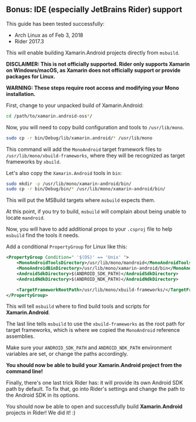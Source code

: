 
## Bonus: IDE (especially JetBrains Rider) support

This guide has been tested successfully:
- Arch Linux as of Feb 3, 2018
- Rider 2017.3

This will enable building Xamarin.Android projects directly from `msbuild`.

**DISCLAIMER: This is not officially supported. Rider only supports Xamarin on Windows/macOS, as Xamarin does not officially support or provide packages for Linux.**

**WARNING: These steps require root access and modifying your Mono installation.**

First, change to your unpacked build of Xamarin.Android:

```sh
cd /path/to/xamarin.android-oss*/
```

Now, you will need to copy build configuration and tools to `/usr/lib/mono`.

```sh
sudo cp -r bin/Debug/lib/xamarin.android/* /usr/lib/mono
```

This command will add the `MonoAndroid` target framework files to `/usr/lib/mono/xbuild-frameworks`, where they will be recognized as target frameworks by `xbuild`.

Let's also copy the `Xamarin.Android` tools in `bin`:

```sh
sudo mkdir -p /usr/lib/mono/xamarin-android/bin/
sudo cp -r bin/Debug/bin/* /usr/lib/mono/xamarin-android/bin/
```

This will put the MSBuild targets where `msbuild` expects them.

At this point, if you try to build, `msbuild` will complain about being unable to locate `mandroid`.

Now, you will have to add additional props to your `.csproj` file to help `msbuild` find
the tools it needs.

Add a conditional `PropertyGroup` for Linux like this:

```xml
<PropertyGroup Condition=" '$(OS)' == 'Unix' ">
    <MonoAndroidToolsDirectory>/usr/lib/mono/mandroid</MonoAndroidToolsDirectory>
    <MonoAndroidBinDirectory>/usr/lib/mono/xamarin-android/bin</MonoAndroidBinDirectory>
    <AndroidSdkDirectory>$(ANDROID_SDK_PATH)</AndroidSdkDirectory>
    <AndroidNdkDirectory>$(ANDROID_NDK_PATH)</AndroidNdkDirectory>

    <TargetFrameworkRootPath>/usr/lib/mono/xbuild-frameworks/</TargetFrameworkRootPath>
</PropertyGroup>
```

This will tell `msbuild` where to find build tools and scripts for **Xamarin.Android**.

The last line tells `msbuild` to use the `xbuild-frameworks` as the root path for target frameworks, which is where we copied the `MonoAndroid` reference assemblies.

Make sure your `ANDROID_SDK_PATH` and `ANDROID_NDK_PATH` environment variables are set, or change the paths accordingly.

**You should now be able to build your Xamarin.Android project from the command line!**

Finally, there's one last trick Rider has: it will provide its own Android SDK path
by default. To fix that, go into Rider's settings and change the path to the Android SDK
in its options.

You should now be able to open and successfully build **Xamarin.Android** projects in Rider! We did it! :)
